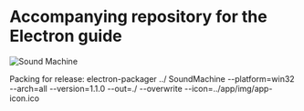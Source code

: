 # Accompanying repository for the Electron guide

![Sound Machine](https://rawgithub.com/bojzi/sound-machine/master/sketch/sound-machine.png)



Packing for release:
electron-packager ../ SoundMachine --platform=win32 --arch=all --version=1.1.0 --out=./ --overwrite --icon=../app/img/app-icon.ico
